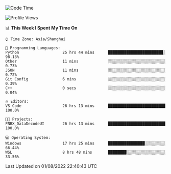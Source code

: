 <!--START_SECTION:waka-->
![Code Time](http://img.shields.io/badge/Code%20Time-184%20hrs%2028%20mins-blue)

![Profile Views](http://img.shields.io/badge/Profile%20Views-1-blue)

📊 **This Week I Spent My Time On** 

```text
⌚︎ Time Zone: Asia/Shanghai

💬 Programming Languages: 
Python                   25 hrs 44 mins      ████████████████████████░   98.13% 
Other                    11 mins             ░░░░░░░░░░░░░░░░░░░░░░░░░   0.73% 
JSON                     11 mins             ░░░░░░░░░░░░░░░░░░░░░░░░░   0.72% 
Git Config               6 mins              ░░░░░░░░░░░░░░░░░░░░░░░░░   0.39% 
C++                      0 secs              ░░░░░░░░░░░░░░░░░░░░░░░░░   0.04%

🔥 Editors: 
VS Code                  26 hrs 13 mins      █████████████████████████   100.0%

🐱‍💻 Projects: 
PNBX_DataDecodeUI        26 hrs 13 mins      █████████████████████████   100.0%

💻 Operating System: 
Windows                  17 hrs 25 mins      ████████████████░░░░░░░░░   66.44% 
WSL                      8 hrs 48 mins       ████████░░░░░░░░░░░░░░░░░   33.56%

```


 Last Updated on 01/08/2022 22:40:43 UTC
<!--END_SECTION:waka-->